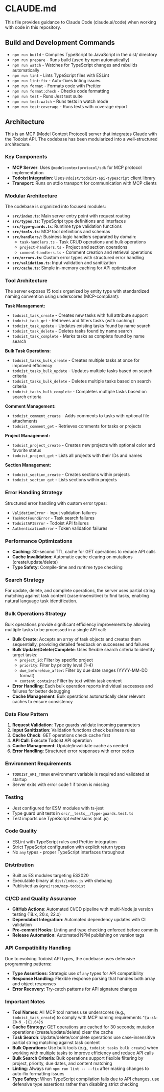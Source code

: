 # CLAUDE.md

This file provides guidance to Claude Code (claude.ai/code) when working with code in this repository.

## Build and Development Commands

- `npm run build` - Compiles TypeScript to JavaScript in the dist/ directory
- `npm run prepare` - Runs build (used by npm automatically)
- `npm run watch` - Watches for TypeScript changes and rebuilds automatically
- `npm run lint` - Lints TypeScript files with ESLint
- `npm run lint:fix` - Auto-fixes linting issues
- `npm run format` - Formats code with Prettier
- `npm run format:check` - Checks code formatting
- `npm run test` - Runs Jest test suite
- `npm run test:watch` - Runs tests in watch mode
- `npm run test:coverage` - Runs tests with coverage report

## Architecture

This is an MCP (Model Context Protocol) server that integrates Claude with the Todoist API. The codebase has been modularized into a well-structured architecture.

### Key Components

- **MCP Server**: Uses `@modelcontextprotocol/sdk` for MCP protocol implementation
- **Todoist Integration**: Uses `@doist/todoist-api-typescript` client library
- **Transport**: Runs on stdio transport for communication with MCP clients

### Modular Architecture

The codebase is organized into focused modules:

- **`src/index.ts`**: Main server entry point with request routing
- **`src/types.ts`**: TypeScript type definitions and interfaces
- **`src/type-guards.ts`**: Runtime type validation functions
- **`src/tools.ts`**: MCP tool definitions and schemas
- **`src/handlers/`**: Business logic handlers separated by domain:
  - `task-handlers.ts` - Task CRUD operations and bulk operations
  - `project-handlers.ts` - Project and section operations
  - `comment-handlers.ts` - Comment creation and retrieval operations
- **`src/errors.ts`**: Custom error types with structured error handling
- **`src/validation.ts`**: Input validation and sanitization
- **`src/cache.ts`**: Simple in-memory caching for API optimization

### Tool Architecture

The server exposes 15 tools organized by entity type with standardized naming convention using underscores (MCP-compliant):

**Task Management:**
- `todoist_task_create` - Creates new tasks with full attribute support
- `todoist_task_get` - Retrieves and filters tasks (with caching)
- `todoist_task_update` - Updates existing tasks found by name search
- `todoist_task_delete` - Deletes tasks found by name search
- `todoist_task_complete` - Marks tasks as complete found by name search

**Bulk Task Operations:**
- `todoist_tasks_bulk_create` - Creates multiple tasks at once for improved efficiency
- `todoist_tasks_bulk_update` - Updates multiple tasks based on search criteria
- `todoist_tasks_bulk_delete` - Deletes multiple tasks based on search criteria
- `todoist_tasks_bulk_complete` - Completes multiple tasks based on search criteria

**Comment Management:**
- `todoist_comment_create` - Adds comments to tasks with optional file attachments
- `todoist_comment_get` - Retrieves comments for tasks or projects

**Project Management:**
- `todoist_project_create` - Creates new projects with optional color and favorite status
- `todoist_project_get` - Lists all projects with their IDs and names

**Section Management:**
- `todoist_section_create` - Creates sections within projects
- `todoist_section_get` - Lists sections within projects

### Error Handling Strategy

Structured error handling with custom error types:
- `ValidationError` - Input validation failures
- `TaskNotFoundError` - Task search failures
- `TodoistAPIError` - Todoist API failures
- `AuthenticationError` - Token validation failures

### Performance Optimizations

- **Caching**: 30-second TTL cache for GET operations to reduce API calls
- **Cache Invalidation**: Automatic cache clearing on mutations (create/update/delete)
- **Type Safety**: Compile-time and runtime type checking

### Search Strategy

For update, delete, and complete operations, the server uses partial string matching against task content (case-insensitive) to find tasks, enabling natural language task identification.

### Bulk Operations Strategy

Bulk operations provide significant efficiency improvements by allowing multiple tasks to be processed in a single API call:

- **Bulk Create**: Accepts an array of task objects and creates them sequentially, providing detailed feedback on successes and failures
- **Bulk Update/Delete/Complete**: Uses flexible search criteria to identify target tasks:
  - `project_id`: Filter by specific project
  - `priority`: Filter by priority level (1-4)
  - `due_before`/`due_after`: Filter by due date ranges (YYYY-MM-DD format)
  - `content_contains`: Filter by text within task content
- **Error Handling**: Each bulk operation reports individual successes and failures for better debugging
- **Cache Management**: Bulk operations automatically clear relevant caches to ensure consistency

### Data Flow Pattern

1. **Request Validation**: Type guards validate incoming parameters
2. **Input Sanitization**: Validation functions check business rules
3. **Cache Check**: GET operations check cache first
4. **API Call**: Execute Todoist API operation
5. **Cache Management**: Update/invalidate cache as needed
6. **Error Handling**: Structured error responses with error codes

### Environment Requirements

- `TODOIST_API_TOKEN` environment variable is required and validated at startup
- Server exits with error code 1 if token is missing

### Testing

- Jest configured for ESM modules with ts-jest
- Type guard unit tests in `src/__tests__/type-guards.test.ts`
- Test imports use TypeScript extensions (not .js)

### Code Quality

- ESLint with TypeScript rules and Prettier integration
- Strict TypeScript configuration with explicit return types
- No `any` types - proper TypeScript interfaces throughout

### Distribution

- Built as ES modules targeting ES2020
- Executable binary at `dist/index.js` with shebang
- Published as `@greirson/mcp-todoist`

### CI/CD and Quality Assurance

- **GitHub Actions**: Automated CI/CD pipeline with multi-Node.js version testing (18.x, 20.x, 22.x)
- **Dependabot Integration**: Automated dependency updates with CI validation
- **Pre-commit Hooks**: Linting and type checking enforced before commits
- **Release Automation**: Automated NPM publishing on version tags

### API Compatibility Handling

Due to evolving Todoist API types, the codebase uses defensive programming patterns:
- **Type Assertions**: Strategic use of `any` types for API compatibility
- **Response Handling**: Flexible response parsing that handles both array and object responses
- **Error Recovery**: Try-catch patterns for API signature changes

### Important Notes

- **Tool Names**: All MCP tool names use underscores (e.g., `todoist_task_create`) to comply with MCP naming requirements `^[a-zA-Z0-9_-]{1,64}$`
- **Cache Strategy**: GET operations are cached for 30 seconds; mutation operations (create/update/delete) clear the cache
- **Task Search**: Update/delete/complete operations use case-insensitive partial string matching against task content
- **Bulk Operations**: Use bulk tools (e.g., `todoist_tasks_bulk_create`) when working with multiple tasks to improve efficiency and reduce API calls
- **Bulk Search Criteria**: Bulk operations support flexible filtering by project, priority, due dates, and content matching
- **Linting**: Always run `npm run lint -- --fix` after making changes to auto-fix formatting issues
- **Type Safety**: When TypeScript compilation fails due to API changes, use defensive type assertions rather than disabling strict checking